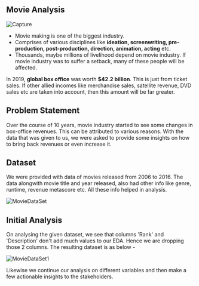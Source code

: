 ## Movie Analysis

![Capture](https://user-images.githubusercontent.com/83507295/124693408-06605200-defd-11eb-997a-93967fa7da25.PNG)

- Movie making is one of the biggest industry.
- Comprises of various disciplines like __ideation, screenwriting, pre-production, post-production, direction, animation, acting__ etc.
- Thousands, maybe millions of livelihood depend on movie industry. If movie industry was to suffer a setback, many of these people will be affected.

In 2019, __global box office__ was worth __$42.2 billion__. This is just from ticket sales. If other allied incomes like merchandise sales, satellite revenue, DVD sales etc are taken into account, then this amount will be far greater.

## Problem Statement
Over the course of 10 years, movie industry started to see some changes in box-office revenues. This can be attributed to various reasons. With the data that was given to us, we were asked to provide some insights on how to bring back revenues or even increase it.

## Dataset
We were provided with data of movies released from 2006 to 2016. The data alongwith movie title and year released, also had other info like genre, runtime, revenue metascore etc. All these info helped in analysis.

![MovieDataSet](https://user-images.githubusercontent.com/83507295/124692825-ec723f80-defb-11eb-90c3-8ab452608e4f.PNG)

## Initial Analysis
On analysing the given dataset, we see that columns 'Rank' and 'Description' don't add much values to our EDA. Hence we are dropping those 2 columns. The resulting dataset is as below - 

![MovieDataSet1](https://user-images.githubusercontent.com/83507295/125182391-4c822200-e22b-11eb-8611-ddfa84ca885b.PNG)

Likewise we continue our analysis on different variables and then make a few actionable insights to the stakeholders.
